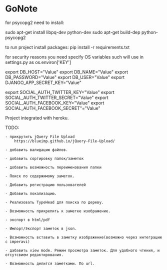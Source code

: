 # GoNote

for psycopg2 need to install:

sudo apt-get install libpq-dev python-dev
sudo apt-get build-dep python-psycopg2

to run project install packages:
pip install -r requirements.txt

for security reasons you need specify OS variables such will use in settings.py as os.environ['KEY']

export DB_HOST="Value"
export DB_NAME="Value"
export DB_PASSWORD="Value"
export DB_USER="Value"
export DJANGO_APP_SECRET_KEY="Value"

export SOCIAL_AUTH_TWITTER_KEY="Value"
export SOCIAL_AUTH_TWITTER_SECRET="Value"
export SOCIAL_AUTH_FACEBOOK_KEY="Value"
export SOCIAL_AUTH_FACEBOOK_SECRET"="Value"

Project integrated with heroku.

TODO:
    
    - прикрутить jQuery File Upload
        https://blueimp.github.io/jQuery-File-Upload/

    - добавить валидацию файлов.
    
    - добавить сортировку папок/заметок

    - добавить возможность переименования папки

    - Поиск по содержимому заметок.

    - Добавить регистрацию пользователей

    - Добавить локализацию.

    - Реализовать TypeHead для поиска по дереву.
    
    - Возможность прикрепить к заметке изображение.

    - экспорт в html/pdf    
    
    - Импорт/Экспорт заметок в json.
    
    - Возможность вставить в заметку изображение(возможно через интеграцию с imperavi)
    
    - дабавить view mode. Режим просмотра заметок. Для удобного чтения, и отсутсвием редактирования. 
    
    - Возможность делится заметками. По url. 

